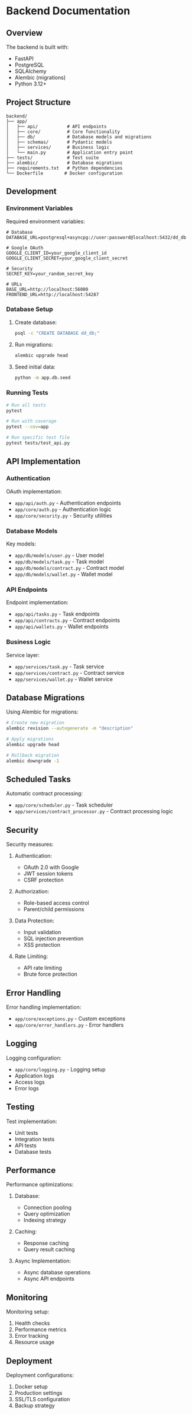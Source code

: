 # Backend Documentation

## Overview

The backend is built with:
- FastAPI
- PostgreSQL
- SQLAlchemy
- Alembic (migrations)
- Python 3.12+

## Project Structure

```
backend/
├── app/
│   ├── api/           # API endpoints
│   ├── core/          # Core functionality
│   ├── db/            # Database models and migrations
│   ├── schemas/       # Pydantic models
│   ├── services/      # Business logic
│   └── main.py        # Application entry point
├── tests/             # Test suite
├── alembic/           # Database migrations
├── requirements.txt   # Python dependencies
└── Dockerfile        # Docker configuration
```

## Development

### Environment Variables

Required environment variables:

```env
# Database
DATABASE_URL=postgresql+asyncpg://user:password@localhost:5432/dd_db

# Google OAuth
GOOGLE_CLIENT_ID=your_google_client_id
GOOGLE_CLIENT_SECRET=your_google_client_secret

# Security
SECRET_KEY=your_random_secret_key

# URLs
BASE_URL=http://localhost:56000
FRONTEND_URL=http://localhost:54287
```

### Database Setup

1. Create database:
   ```bash
   psql -c "CREATE DATABASE dd_db;"
   ```

2. Run migrations:
   ```bash
   alembic upgrade head
   ```

3. Seed initial data:
   ```bash
   python -m app.db.seed
   ```

### Running Tests

```bash
# Run all tests
pytest

# Run with coverage
pytest --cov=app

# Run specific test file
pytest tests/test_api.py
```

## API Implementation

### Authentication

OAuth implementation:
- `app/api/auth.py` - Authentication endpoints
- `app/core/auth.py` - Authentication logic
- `app/core/security.py` - Security utilities

### Database Models

Key models:
- `app/db/models/user.py` - User model
- `app/db/models/task.py` - Task model
- `app/db/models/contract.py` - Contract model
- `app/db/models/wallet.py` - Wallet model

### API Endpoints

Endpoint implementation:
- `app/api/tasks.py` - Task endpoints
- `app/api/contracts.py` - Contract endpoints
- `app/api/wallets.py` - Wallet endpoints

### Business Logic

Service layer:
- `app/services/task.py` - Task service
- `app/services/contract.py` - Contract service
- `app/services/wallet.py` - Wallet service

## Database Migrations

Using Alembic for migrations:

```bash
# Create new migration
alembic revision --autogenerate -m "description"

# Apply migrations
alembic upgrade head

# Rollback migration
alembic downgrade -1
```

## Scheduled Tasks

Automatic contract processing:
- `app/core/scheduler.py` - Task scheduler
- `app/services/contract_processor.py` - Contract processing logic

## Security

Security measures:

1. Authentication:
   - OAuth 2.0 with Google
   - JWT session tokens
   - CSRF protection

2. Authorization:
   - Role-based access control
   - Parent/child permissions

3. Data Protection:
   - Input validation
   - SQL injection prevention
   - XSS protection

4. Rate Limiting:
   - API rate limiting
   - Brute force protection

## Error Handling

Error handling implementation:
- `app/core/exceptions.py` - Custom exceptions
- `app/core/error_handlers.py` - Error handlers

## Logging

Logging configuration:
- `app/core/logging.py` - Logging setup
- Application logs
- Access logs
- Error logs

## Testing

Test implementation:
- Unit tests
- Integration tests
- API tests
- Database tests

## Performance

Performance optimizations:
1. Database:
   - Connection pooling
   - Query optimization
   - Indexing strategy

2. Caching:
   - Response caching
   - Query result caching

3. Async Implementation:
   - Async database operations
   - Async API endpoints

## Monitoring

Monitoring setup:
1. Health checks
2. Performance metrics
3. Error tracking
4. Resource usage

## Deployment

Deployment configurations:
1. Docker setup
2. Production settings
3. SSL/TLS configuration
4. Backup strategy